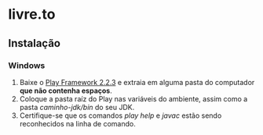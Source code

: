 livre.to
========

## Instalação ##
### Windows ###
1. Baixe o [Play Framework 2.2.3](http://downloads.typesafe.com/play/2.2.3/play-2.2.3.zip) e extraia em alguma pasta do computador **que não contenha espaços**.
2. Coloque a pasta raíz do Play nas variáveis do ambiente, assim como a pasta *caminho-jdk/bin* do seu JDK.
3. Certifique-se que os comandos *play help* e *javac* estão sendo reconhecidos na linha de comando.